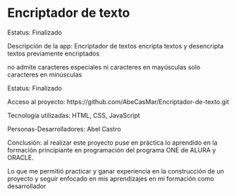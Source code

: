 <h1>Encriptador de texto</h1>

<p>Estatus: Finalizado</p>

<p>Descripción de la app: Encriptador de textos encripta textos y desencripta textos previamente encriptados</p>
<p>no admite caracteres especiales ni caracteres en mayúsculas solo caracteres en minúsculas</p>

<p>Estatus: Finalizado</p>

<p>Acceso al proyecto: https://github.com/AbeCasMar/Encriptador-de-texto.git</p>

<p>Tecnología utilizadas: HTML, CSS, JavaScript</p>

<p>Personas-Desarrolladores: Abel Castro</p>

<p>Conclusión: al realizar este proyecto puse en práctica lo aprendido en la formación principiante en programación del programa ONE de ALURA y ORACLE.</p>
<p>Lo que me permitió practicar y ganar experiencia en la construcción de un proyecto y seguir enfocado en mis aprendizajes en mi formación como desarrollador</p>
